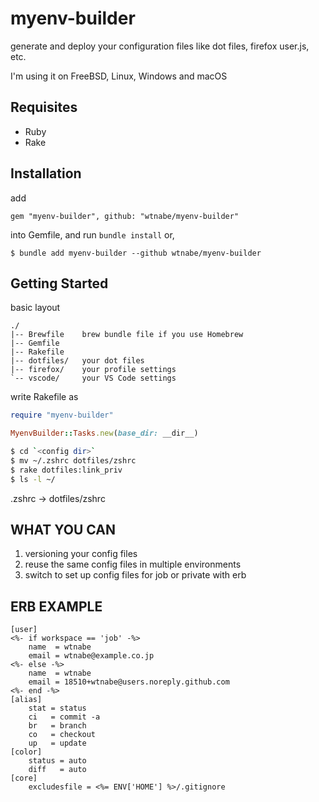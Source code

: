 myenv-builder
=============

generate and deploy your configuration files like dot files, firefox user.js, etc.

I'm using it on FreeBSD, Linux, Windows and macOS

Requisites
----------

* Ruby
* Rake

Installation
------------

add

```ruby:Gemfile
gem "myenv-builder", github: "wtnabe/myenv-builder"
```

into Gemfile, and run `bundle install` or,

```
$ bundle add myenv-builder --github wtnabe/myenv-builder
```

Getting Started
---------------

basic layout

```
./
|-- Brewfile    brew bundle file if you use Homebrew
|-- Gemfile
|-- Rakefile
|-- dotfiles/   your dot files
|-- firefox/    your profile settings
`-- vscode/     your VS Code settings
```

write Rakefile as

```ruby
require "myenv-builder"

MyenvBuilder::Tasks.new(base_dir: __dir__)
```

```sh
$ cd `<config dir>`
$ mv ~/.zshrc dotfiles/zshrc
$ rake dotfiles:link_priv
$ ls -l ~/
```

 .zshrc -> dotfiles/zshrc

WHAT YOU CAN
------------

1. versioning your config files
2. reuse the same config files in multiple environments
3. switch to set up config files for job or private with erb

ERB EXAMPLE
-----------

```erb
[user]
<%- if workspace == 'job' -%>
    name  = wtnabe
    email = wtnabe@example.co.jp
<%- else -%>
    name  = wtnabe
    email = 18510+wtnabe@users.noreply.github.com
<%- end -%>
[alias]
    stat = status
    ci   = commit -a
    br   = branch
    co   = checkout
    up   = update
[color]
    status = auto
    diff   = auto
[core]
    excludesfile = <%= ENV['HOME'] %>/.gitignore
```
